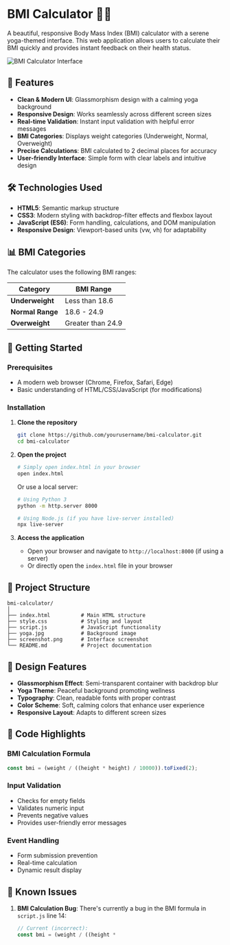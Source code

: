 # BMI Calculator 🏃‍♀️

A beautiful, responsive Body Mass Index (BMI) calculator with a serene yoga-themed interface. This web application allows users to calculate their BMI quickly and provides instant feedback on their health status.

![BMI Calculator Interface](![Image](https://github.com/user-attachments/assets/9da9f8e2-7f7c-4899-bab2-080b5ac579b8))

## 🌟 Features

- **Clean & Modern UI**: Glassmorphism design with a calming yoga background
- **Responsive Design**: Works seamlessly across different screen sizes
- **Real-time Validation**: Instant input validation with helpful error messages
- **BMI Categories**: Displays weight categories (Underweight, Normal, Overweight)
- **Precise Calculations**: BMI calculated to 2 decimal places for accuracy
- **User-friendly Interface**: Simple form with clear labels and intuitive design

## 🛠️ Technologies Used

- **HTML5**: Semantic markup structure
- **CSS3**: Modern styling with backdrop-filter effects and flexbox layout
- **JavaScript (ES6)**: Form handling, calculations, and DOM manipulation
- **Responsive Design**: Viewport-based units (vw, vh) for adaptability

## 📊 BMI Categories

The calculator uses the following BMI ranges:

| Category | BMI Range |
|----------|-----------|
| **Underweight** | Less than 18.6 |
| **Normal Range** | 18.6 - 24.9 |
| **Overweight** | Greater than 24.9 |

## 🚀 Getting Started

### Prerequisites

- A modern web browser (Chrome, Firefox, Safari, Edge)
- Basic understanding of HTML/CSS/JavaScript (for modifications)

### Installation

1. **Clone the repository**
   ```bash
   git clone https://github.com/yourusername/bmi-calculator.git
   cd bmi-calculator
   ```

2. **Open the project**
   ```bash
   # Simply open index.html in your browser
   open index.html
   ```
   
   Or use a local server:
   ```bash
   # Using Python 3
   python -m http.server 8000
   
   # Using Node.js (if you have live-server installed)
   npx live-server
   ```

3. **Access the application**
   - Open your browser and navigate to `http://localhost:8000` (if using a server)
   - Or directly open the `index.html` file in your browser

## 📁 Project Structure

```
bmi-calculator/
│
├── index.html          # Main HTML structure
├── style.css           # Styling and layout
├── script.js           # JavaScript functionality
├── yoga.jpg            # Background image
├── screenshot.png      # Interface screenshot
└── README.md           # Project documentation
```

## 🎨 Design Features

- **Glassmorphism Effect**: Semi-transparent container with backdrop blur
- **Yoga Theme**: Peaceful background promoting wellness
- **Typography**: Clean, readable fonts with proper contrast
- **Color Scheme**: Soft, calming colors that enhance user experience
- **Responsive Layout**: Adapts to different screen sizes

## 🔧 Code Highlights

### BMI Calculation Formula
```javascript
const bmi = (weight / ((height * height) / 10000)).toFixed(2);
```

### Input Validation
- Checks for empty fields
- Validates numeric input
- Prevents negative values
- Provides user-friendly error messages

### Event Handling
- Form submission prevention
- Real-time calculation
- Dynamic result display

## 🐛 Known Issues

1. **BMI Calculation Bug**: There's currently a bug in the BMI formula in `script.js` line 14:
   ```javascript
   // Current (incorrect):
   const bmi = (weight / ((height *
